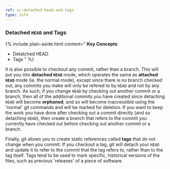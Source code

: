 ```yaml
---
ref: vc-detached-head-and-tags
type: info
---
```


### Detached `HEAD` and Tags

{% include plain-aside.html content="
**Key Concepts**:

- Detatched HEAD
- Tags
" %}

It is also possible to checkout any commit, rather than a branch. This will put you into **detached `HEAD`** mode, which operates the same as **attached `HEAD`** mode (ie. the normal mode), except since there is no branch checked out, any commits you make will only be refered to by `HEAD` and not by any branch. As such, if you change `HEAD` by checking out another commit or a branch, then all of the additional commits you have created since detaching `HEAD` will become **orphaned**, and so will become inaccessible using the 'normal' git commands and will be marked for deletion. If you want to keep the work you have done after checking out a commit directly (and so detaching `HEAD`), then create a branch that refers to the commit you currently have checked out before checking out another commit or a branch.

Finally, git allows you to create static references called **tags** that do not change when you commit. If you checkout a tag, git will detach your `HEAD` and update it to refer to the commit that the tag refers to, rather than to the tag itself. Tags tend to be used to mark specific, historical versions of the files, such as previous 'releases' of a piece of software.
